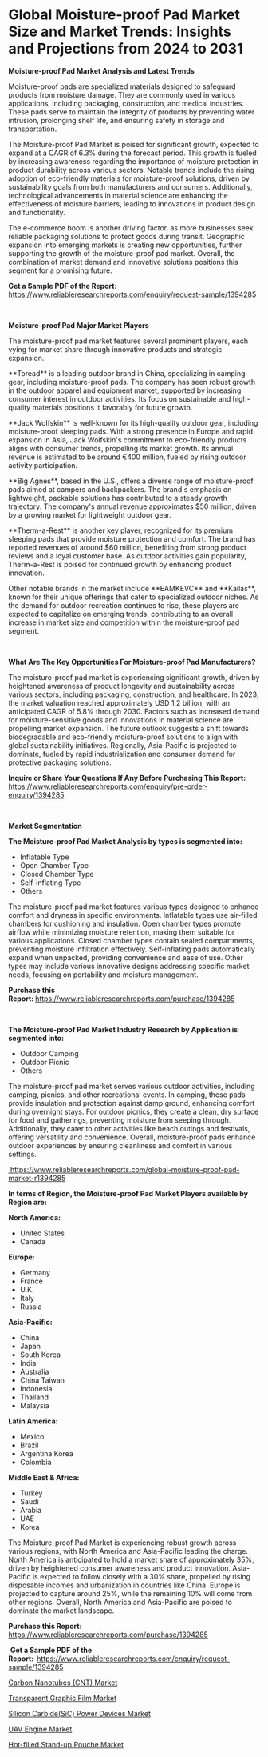 <p><h1>Global Moisture-proof Pad Market Size and Market Trends: Insights and Projections from 2024 to 2031</h1></p><p><strong>Moisture-proof Pad Market Analysis and Latest Trends</strong></p>
<p><p>Moisture-proof pads are specialized materials designed to safeguard products from moisture damage. They are commonly used in various applications, including packaging, construction, and medical industries. These pads serve to maintain the integrity of products by preventing water intrusion, prolonging shelf life, and ensuring safety in storage and transportation.</p><p>The Moisture-proof Pad Market is poised for significant growth, expected to expand at a CAGR of 6.3% during the forecast period. This growth is fueled by increasing awareness regarding the importance of moisture protection in product durability across various sectors. Notable trends include the rising adoption of eco-friendly materials for moisture-proof solutions, driven by sustainability goals from both manufacturers and consumers. Additionally, technological advancements in material science are enhancing the effectiveness of moisture barriers, leading to innovations in product design and functionality.</p><p>The e-commerce boom is another driving factor, as more businesses seek reliable packaging solutions to protect goods during transit. Geographic expansion into emerging markets is creating new opportunities, further supporting the growth of the moisture-proof pad market. Overall, the combination of market demand and innovative solutions positions this segment for a promising future.</p></p>
<p><strong>Get a Sample PDF of the Report:&nbsp;</strong> <a href="https://www.reliableresearchreports.com/enquiry/request-sample/1394285">https://www.reliableresearchreports.com/enquiry/request-sample/1394285</a></p>
<p>&nbsp;</p>
<p><strong>Moisture-proof Pad Major Market Players</strong></p>
<p><p>The moisture-proof pad market features several prominent players, each vying for market share through innovative products and strategic expansion.</p><p>**Toread** is a leading outdoor brand in China, specializing in camping gear, including moisture-proof pads. The company has seen robust growth in the outdoor apparel and equipment market, supported by increasing consumer interest in outdoor activities. Its focus on sustainable and high-quality materials positions it favorably for future growth.</p><p>**Jack Wolfskin** is well-known for its high-quality outdoor gear, including moisture-proof sleeping pads. With a strong presence in Europe and rapid expansion in Asia, Jack Wolfskin's commitment to eco-friendly products aligns with consumer trends, propelling its market growth. Its annual revenue is estimated to be around €400 million, fueled by rising outdoor activity participation.</p><p>**Big Agnes**, based in the U.S., offers a diverse range of moisture-proof pads aimed at campers and backpackers. The brand's emphasis on lightweight, packable solutions has contributed to a steady growth trajectory. The company's annual revenue approximates $50 million, driven by a growing market for lightweight outdoor gear.</p><p>**Therm-a-Rest** is another key player, recognized for its premium sleeping pads that provide moisture protection and comfort. The brand has reported revenues of around $60 million, benefiting from strong product reviews and a loyal customer base. As outdoor activities gain popularity, Therm-a-Rest is poised for continued growth by enhancing product innovation.</p><p>Other notable brands in the market include **EAMKEVC** and **Kailas**, known for their unique offerings that cater to specialized outdoor niches. As the demand for outdoor recreation continues to rise, these players are expected to capitalize on emerging trends, contributing to an overall increase in market size and competition within the moisture-proof pad segment.</p></p>
<p>&nbsp;</p>
<p><strong>What Are The Key Opportunities For Moisture-proof Pad Manufacturers?</strong></p>
<p><p>The moisture-proof pad market is experiencing significant growth, driven by heightened awareness of product longevity and sustainability across various sectors, including packaging, construction, and healthcare. In 2023, the market valuation reached approximately USD 1.2 billion, with an anticipated CAGR of 5.8% through 2030. Factors such as increased demand for moisture-sensitive goods and innovations in material science are propelling market expansion. The future outlook suggests a shift towards biodegradable and eco-friendly moisture-proof solutions to align with global sustainability initiatives. Regionally, Asia-Pacific is projected to dominate, fueled by rapid industrialization and consumer demand for protective packaging solutions.</p></p>
<p><strong>Inquire or Share Your Questions If Any Before Purchasing This Report:</strong> <a href="https://www.reliableresearchreports.com/enquiry/pre-order-enquiry/1394285">https://www.reliableresearchreports.com/enquiry/pre-order-enquiry/1394285</a></p>
<p>&nbsp;</p>
<p><strong>Market Segmentation</strong></p>
<p><strong>The Moisture-proof Pad Market Analysis by types is segmented into:</strong></p>
<p><ul><li>Inflatable Type</li><li>Open Chamber Type</li><li>Closed Chamber Type</li><li>Self-inflating Type</li><li>Others</li></ul></p>
<p><p>The moisture-proof pad market features various types designed to enhance comfort and dryness in specific environments. Inflatable types use air-filled chambers for cushioning and insulation. Open chamber types promote airflow while minimizing moisture retention, making them suitable for various applications. Closed chamber types contain sealed compartments, preventing moisture infiltration effectively. Self-inflating pads automatically expand when unpacked, providing convenience and ease of use. Other types may include various innovative designs addressing specific market needs, focusing on portability and moisture management.</p></p>
<p><strong>Purchase this Report:&nbsp;</strong><a href="https://www.reliableresearchreports.com/purchase/1394285">https://www.reliableresearchreports.com/purchase/1394285</a></p>
<p>&nbsp;</p>
<p><strong>The Moisture-proof Pad Market Industry Research by Application is segmented into:</strong></p>
<p><ul><li>Outdoor Camping</li><li>Outdoor Picnic</li><li>Others</li></ul></p>
<p><p>The moisture-proof pad market serves various outdoor activities, including camping, picnics, and other recreational events. In camping, these pads provide insulation and protection against damp ground, enhancing comfort during overnight stays. For outdoor picnics, they create a clean, dry surface for food and gatherings, preventing moisture from seeping through. Additionally, they cater to other activities like beach outings and festivals, offering versatility and convenience. Overall, moisture-proof pads enhance outdoor experiences by ensuring cleanliness and comfort in various settings.</p></p>
<p><a href="https://www.reliableresearchreports.com/global-moisture-proof-pad-market-r1394285">&nbsp;https://www.reliableresearchreports.com/global-moisture-proof-pad-market-r1394285</a></p>
<p><strong>In terms of Region, the Moisture-proof Pad Market Players available by Region are:</strong></p>
<p>
    <p> <strong> North America: </strong>
        <ul>
            <li>United States</li>
            <li>Canada</li>
        </ul>
        </p> 
    <p> <strong> Europe: </strong>
        <ul>
            <li>Germany</li>
            <li>France</li>
            <li>U.K.</li>
            <li>Italy</li>
            <li>Russia</li>
        </ul>
        </p> 
    <p> <strong> Asia-Pacific: </strong>
        <ul>
            <li>China</li>
            <li>Japan</li>
            <li>South Korea</li>
            <li>India</li>
            <li>Australia</li>
            <li>China Taiwan</li>
            <li>Indonesia</li>
            <li>Thailand</li>
            <li>Malaysia</li>
        </ul>
        </p> 
    <p> <strong> Latin America: </strong>
        <ul>
            <li>Mexico</li>
            <li>Brazil</li>
            <li>Argentina Korea</li>
            <li>Colombia</li>
        </ul>
        </p> 
    <p> <strong> Middle East & Africa: </strong>
        <ul>
            <li>Turkey</li>
            <li>Saudi</li>
            <li>Arabia</li>
            <li>UAE</li>
            <li>Korea</li>
        </ul>
    </p>
    </p>
<p><p>The Moisture-proof Pad Market is experiencing robust growth across various regions, with North America and Asia-Pacific leading the charge. North America is anticipated to hold a market share of approximately 35%, driven by heightened consumer awareness and product innovation. Asia-Pacific is expected to follow closely with a 30% share, propelled by rising disposable incomes and urbanization in countries like China. Europe is projected to capture around 25%, while the remaining 10% will come from other regions. Overall, North America and Asia-Pacific are poised to dominate the market landscape.</p></p>
<p><strong>Purchase this Report: </strong><a href="https://www.reliableresearchreports.com/purchase/1394285">https://www.reliableresearchreports.com/purchase/1394285</a></p>
<p>&nbsp;<strong>Get a Sample PDF of the Report:&nbsp;&nbsp;</strong><a href="https://www.reliableresearchreports.com/enquiry/request-sample/1394285">https://www.reliableresearchreports.com/enquiry/request-sample/1394285</a></p>
<p><strong></strong></p>
<p><p><a href="https://github.com/petbigbeepjn/Market-Research-Report-List-1/blob/main/carbon-nanotubes-cnt-market.md">Carbon Nanotubes (CNT) Market</a></p><p><a href="https://issuu.com/reportprime-2/docs/transparent-graphic-film-market-siz_6096c338065bba">Transparent Graphic Film Market</a></p><p><a href="https://github.com/luckyshygirl/Market-Research-Report-List-6/blob/main/silicon-carbidesic-power-devices-market.md">Silicon Carbide(SiC) Power Devices Market</a></p><p><a href="https://www.linkedin.com/pulse/evaluating-global-uav-engine-market-trends-growth-opportunities-sbpfc?trackingId=t0kknG6yQ3a7cB77LGJxtg%3D%3D">UAV Engine Market</a></p><p><a href="https://issuu.com/reportprime-2/docs/hot-filled-stand-up-pouche-market-s_55c4fc75910845">Hot-filled Stand-up Pouche Market</a></p></p>